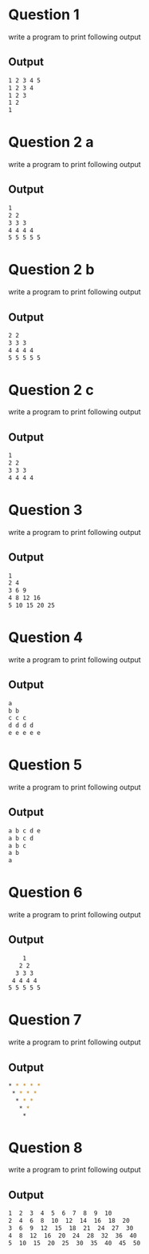 
# Question 1

write a program to print following output
## Output

```bash 
1 2 3 4 5
1 2 3 4
1 2 3
1 2
1
```

# Question 2 a

write a program to print following output

## Output

```bash 
1 
2 2 
3 3 3 
4 4 4 4 
5 5 5 5 5
```


# Question 2 b

write a program to print following output

## Output

```bash 
2 2 
3 3 3 
4 4 4 4 
5 5 5 5 5
```

# Question 2 c

write a program to print following output

## Output

```bash 
1 
2 2 
3 3 3 
4 4 4 4 
```

# Question 3

write a program to print following output

## Output

```bash 
1 
2 4
3 6 9
4 8 12 16
5 10 15 20 25
```

# Question 4
write a program to print following output
## Output

```bash 
a
b b
c c c
d d d d
e e e e e
```

# Question 5

write a program to print following output
## Output

```bash 
a b c d e
a b c d
a b c
a b
a
```

# Question 6

write a program to print following output

## Output

```bash 
    1
   2 2
  3 3 3
 4 4 4 4
5 5 5 5 5
```

# Question 7

write a program to print following output
## Output

```bash 
* * * * *
 * * * *
  * * *
   * *
    *
```

# Question 8

write a program to print following output

## Output

```bash 
1  2  3  4  5  6  7  8  9  10
2  4  6  8  10  12  14  16  18  20
3  6  9  12  15  18  21  24  27  30
4  8  12  16  20  24  28  32  36  40
5  10  15  20  25  30  35  40  45  50
```

